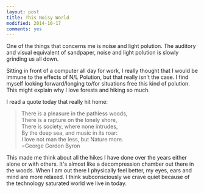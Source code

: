```yaml
---
layout: post
title: This Noisy World
modified: 2014-10-17
comments: yes
---
```

One of the things that concerns me is noise and light polution. The auditory and visual equivalent of sandpaper, noise and light polution is slowly grinding us all down.

Sitting in front of a computer all day for work, I really thought that I would be immune to the effects of N/L Polution, but that really isn't the case.  I find myself looking forward/longing to/for situations free this kind of polution.  This might explain why I love forests and hiking so much.

I read a quote today that really hit home:

>There is a pleasure in the pathless woods,<br>
>There is a rapture on the lonely shore,<br>
>There is society, where none intrudes,<br>
>By the deep sea, and music in its roar:<br>
>I love not man the less, but Nature more.<br>
>~George Gordon Byron

This made me think about all the hikes I have done over the years either alone or with others.  It's almost like a decompression chamber out there in the woods.  When I am out there I physically feel better, my eyes, ears and mind are more relaxed.  I think subconsciously we crave quiet because of the technology saturated world we live in today.

